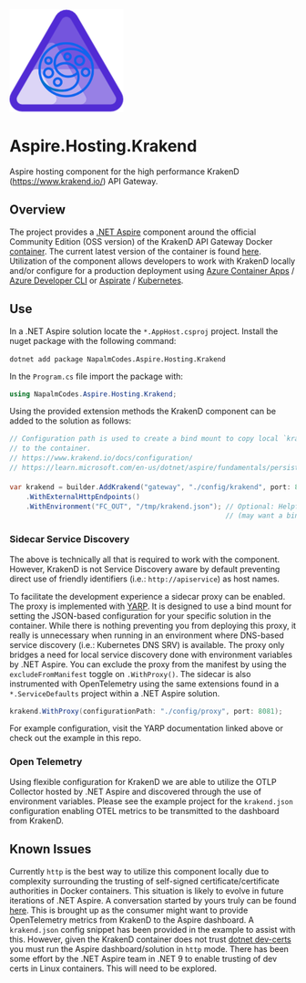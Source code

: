 ![Aspire Krakend Logo](https://raw.githubusercontent.com/NapalmCodes/Aspire.Hosting.Krakend/main/images/aspire-krakend-logo.png) 

# Aspire.Hosting.Krakend
Aspire hosting component for the high performance KrakenD (https://www.krakend.io/) API Gateway.

## Overview
The project provides a [.NET Aspire](https://learn.microsoft.com/en-us/dotnet/aspire/) component around the official Community Edition (OSS version) of the KrakenD API Gateway Docker [container](https://hub.docker.com/r/devopsfaith/krakend).
The current latest version of the container is found [here](https://github.com/NapalmCodes/Aspire.Hosting.Krakend/blob/main/NapalmCodes.Aspire.Hosting.Krakend/KrakendContainerImageTags.cs#L7). Utilization of the component allows developers to work with KrakenD locally and/or configure for a production deployment using [Azure Container Apps](https://learn.microsoft.com/en-us/azure/container-apps/overview) / [Azure Developer CLI](https://www.google.com/url?sa=t&source=web&rct=j&opi=89978449&url=https://learn.microsoft.com/en-us/azure/developer/azure-developer-cli/&ved=2ahUKEwjjn9iV046IAxUCMlkFHV7VCdEQFnoECCkQAQ&usg=AOvVaw0Y5N7vJDfjU4Osk3zCXMmB) or [Aspirate](https://github.com/prom3theu5/aspirational-manifests) / [Kubernetes](https://kubernetes.io/). 

## Use

In a .NET Aspire solution locate the `*.AppHost.csproj` project. Install the nuget package with the following command:

`dotnet add package NapalmCodes.Aspire.Hosting.Krakend`

In the `Program.cs` file import the package with: 

```csharp
using NapalmCodes.Aspire.Hosting.Krakend;
```

Using the provided extension methods the KrakenD component can be added to the solution as follows:

```csharp
// Configuration path is used to create a bind mount to copy local `krakend.json` config
// to the container.
// https://www.krakend.io/docs/configuration/
// https://learn.microsoft.com/en-us/dotnet/aspire/fundamentals/persist-data-volumes

var krakend = builder.AddKrakend("gateway", "./config/krakend", port: 8080) 
    .WithExternalHttpEndpoints()
    .WithEnvironment("FC_OUT", "/tmp/krakend.json"); // Optional: Helpful for troubleshooting flexible config issues
                                                     // (may want a bind mount for easy local access while debugging).
```

### Sidecar Service Discovery

The above is technically all that is required to work with the component. However, KrakenD is not Service Discovery aware by default preventing direct use of friendly identifiers (i.e.: `http://apiservice`)
as host names.

To facilitate the development experience a sidecar proxy can be enabled. The proxy is implemented with [YARP](https://microsoft.github.io/reverse-proxy/). It is designed to use a bind mount for setting the JSON-based configuration for your specific solution in the container. While there is nothing preventing you from deploying this proxy, it really is unnecessary when running in an environment where DNS-based service discovery (i.e.: Kubernetes DNS SRV) is available. The proxy only bridges a need for local service discovery done with environment variables by .NET Aspire. You can exclude the proxy from the manifest by using the
`excludeFromManifest` toggle on `.WithProxy()`. The sidecar is also instrumented with OpenTelemetry using the same extensions
found in a `*.ServiceDefaults` project within a .NET Aspire solution.

```csharp
krakend.WithProxy(configurationPath: "./config/proxy", port: 8081);
```

For example configuration, visit the YARP documentation linked above or check out the example in this repo.

### Open Telemetry

Using flexible configuration for KrakenD we are able to utilize the OTLP Collector hosted by .NET Aspire and discovered
through the use of environment variables. Please see the example project for the `krakend.json` configuration enabling OTEL metrics to be transmitted to the dashboard from KrakenD.

## Known Issues

Currently `http` is the best way to utilize this component locally due to complexity surrounding the trusting of self-signed certificate/certificate authorities in Docker containers. This situation is likely to evolve in future iterations of .NET Aspire.
A conversation started by yours truly can be found [here](https://github.com/dotnet/aspire/discussions/5221). This is brought up as the consumer might want to provide OpenTelemetry metrics from KrakenD to the Aspire dashboard. A `krakend.json` config snippet
has been provided in the example to assist with this. However, given the KrakenD container does not trust [dotnet dev-certs](https://learn.microsoft.com/en-us/dotnet/core/tools/dotnet-dev-certs) you must run the Aspire dashboard/solution in `http` mode. There has been some effort by the .NET Aspire team in .NET 9 to enable trusting of dev certs in Linux containers. This will need to be explored.
